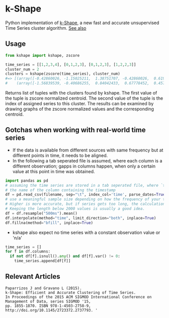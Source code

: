 # k-Shape

Python implementation of [k-Shape](http://www.cs.columbia.edu/~jopa/kshape.html),
a new fast and accurate unsupervised Time Series cluster algorithm.
[See also](#relevant-articles)

## Usage

```python
from kshape import kshape, zscore

time_series = [[1,2,3,4], [0,1,2,3], [0,1,2,3], [1,2,2,3]]
cluster_num = 2
clusters = kshape(zscore(time_series), cluster_num)
#=> [(array([-0.42860026, -1.15025211,  1.38751707, -0.42860026,  0.61993557]), [3]),
#    (array([-1.56839539, -0.40686255,  0.84042433,  0.67778452,  0.45704908]), [0, 1, 2])]
```

Returns list of tuples with the clusters found by kshape. The first value of the
tuple is zscore normalized centroid. The second value of the tuple is the index
of assigned series to this cluster.
The results can be examined by drawing graphs of the zscore normalized values
and the corresponding centroid.

## Gotchas when working with real-world time series

- If the data is available from different sources with same frequency but at different points in time, it needs to be aligned.
- In the following a tab seperated file is assumed, where each column is a different observation;
  gapps in columns happen, when only a certain value at this point in time was obtained.

```python
import pandas as pd
# assuming the time series are stored in a tab seperated file, where `time` is
# the name of the column containing the timestamp
df = pd.read_csv(filename, sep="\t", index_col='time', parse_dates=True)
# use a meaningful sample size depending on how the frequency of your time series:
# Higher is more accurate, but if series gets too long, the calculation gets cpu and memory intensive.
# Keeping the length below 2000 values is usually a good idea.
df = df.resample("500ms").mean()
df.interpolate(method="time", limit_direction="both", inplace=True)
df.fillna(method="bfill", inplace=True)
```

- kshape also expect no time series with a constant observation value or 'n/a'

```python
time_series = []
for f in df.columns:
  if not df[f].isnull().any() and df[f].var() != 0:
    time_series.append[df[f]]
```

## Relevant Articles

```plain
Paparrizos J and Gravano L (2015).
k-Shape: Efficient and Accurate Clustering of Time Series.
In Proceedings of the 2015 ACM SIGMOD International Conference on Management of Data, series SIGMOD '15,
pp. 1855-1870. ISBN 978-1-4503-2758-9, http://doi.org/10.1145/2723372.2737793. '
```
